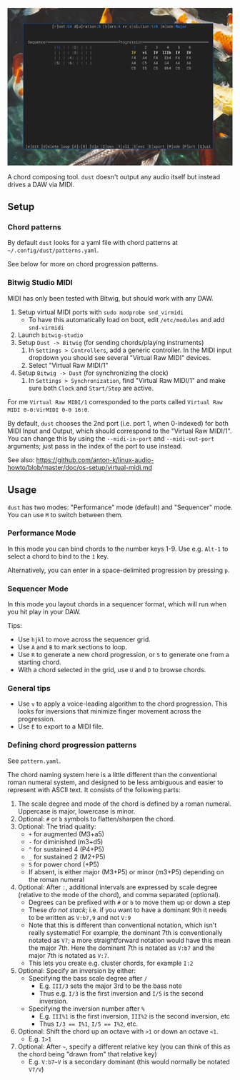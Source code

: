![Screenshot of the `dust` chord sequencer](shot.png)

A chord composing tool. `dust` doesn't output any audio itself but instead drives a DAW via MIDI.

## Setup

### Chord patterns

By default `dust` looks for a yaml file with chord patterns at `~/.config/dust/patterns.yaml`.

See below for more on chord progression patterns.

### Bitwig Studio MIDI

MIDI has only been tested with Bitwig, but should work with any DAW.

1. Setup virtual MIDI ports with `sudo modprobe snd_virmidi`
    - To have this automatically load on boot, edit `/etc/modules` and add `snd-virmidi`
2. Launch `bitwig-studio`
3. Setup `Dust -> Bitwig` (for sending chords/playing instruments)
    1. In `Settings > Controllers`, add a generic controller. In the MIDI input dropdown you should see several "Virtual Raw MIDI" devices.
    2. Select "Virtual Raw MIDI/1"
4. Setup `Bitwig -> Dust` (for synchronizing the clock)
    1. In `Settings > Synchronization`, find "Virtual Raw MIDI/1" and make sure both `Clock` and `Start/Stop` are active.

For me `Virtual Raw MIDI/1` corresponded to the ports called `Virtual Raw MIDI 0-0:VirMIDI 0-0 16:0`.

By default, `dust` chooses the 2nd port (i.e. port 1, when 0-indexed) for both MIDI Input and Output, which should correspond to the "Virtual Raw MIDI/1". You can change this by using the `--midi-in-port` and `--midi-out-port` arguments; just pass in the index of the port to use instead.

See also: <https://github.com/anton-k/linux-audio-howto/blob/master/doc/os-setup/virtual-midi.md>

## Usage

`dust` has two modes: "Performance" mode (default) and "Sequencer" mode. You can use `M` to switch between them.

### Performance Mode

In this mode you can bind chords to the number keys 1-9. Use e.g. `Alt-1` to select a chord to bind to the `1` key.

Alternatively, you can enter in a space-delimited progression by pressing `p`.

### Sequencer Mode

In this mode you layout chords in a sequencer format, which will run when you hit play in your DAW.

Tips:

- Use `hjkl` to move across the sequencer grid.
- Use `A` and `B` to mark sections to loop.
- Use `R` to generate a new chord progression, or `S` to generate one from a starting chord.
- With a chord selected in the grid, use `U` and `D` to browse chords.

### General tips

- Use `v` to apply a voice-leading algorithm to the chord progression. This looks for inversions that minimize finger movement across the progression.
- Use `E` to export to a MIDI file.

### Defining chord progression patterns

See `pattern.yaml`.

The chord naming system here is a little different than the conventional roman numeral system, and designed to be less ambiguous and easier to represent with ASCII text. It consists of the following parts:

1. The scale degree and mode of the chord is defined by a roman numeral. Uppercase is major, lowercase is minor.
2. Optional: `#` or `b` symbols to flatten/sharpen the chord.
3. Optional: The triad quality:
    - `+` for augmented (M3+a5)
    - `-` for diminished (m3+d5)
    - `^` for sustained 4 (P4+P5)
    - `_` for sustained 2 (M2+P5)
    - `5` for power chord (+P5)
    - If absent, is either major (M3+P5) or minor (m3+P5) depending on the roman numeral
4. Optional: After `:`, additional intervals are expressed by scale degree (relative to the mode of the chord), and comma separated (optional).
    - Degrees can be prefixed with `#` or `b` to move them up or down a step
    - These _do not stack_; i.e. if you want to have a dominant 9th it needs to be written as `V:b7,9` and not `V:9`
    - Note that this is different than conventional notation, which isn't really systematic! For example, the dominant 7th is conventionally notated as `V7`; a more straightforward notation would have this mean the major 7th. Here the dominant 7th is notated as `V:b7` and the major 7th is notated as `V:7`.
    - This lets you create e.g. cluster chords, for example `I:2`
5. Optional: Specify an inversion by either:
    - Specifying the bass scale degree after `/`
        - E.g. `III/3` sets the major 3rd to be the bass note
        - Thus e.g. `I/3` is the first inversion and `I/5` is the second inversion.
    - Specifying the inversion number after `%`
        - E.g. `III%1` is the first inversion, `III%2` is the second inversion, etc
        - Thus `I/3 == I%1`, `I/5 == I%2`, etc.
6. Optional: Shift the chord up an octave with `>1` or down an octave `<1`.
    - E.g. `I>1`
7. Optional: After `~`, specify a different relative key (you can think of this as the chord being "drawn from" that relative key)
    - E.g. `V:b7~V` is a secondary dominant (this would normally be notated `V7/V`)

